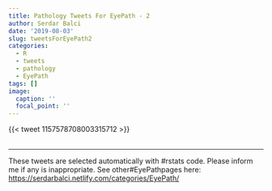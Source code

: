 ```yaml
---
title: Pathology Tweets For EyePath - 2
author: Serdar Balci
date: '2019-08-03'
slug: tweetsForEyePath2
categories:
  - R
  - tweets
  - pathology
  - EyePath
tags: []
image:
  caption: ''
  focal_point: ''
---
```



{{< tweet 1157578708003315712 >}}
<br>
<br>
<hr>


These tweets are selected automatically with #rstats code. Please inform me if any is inappropriate.
See other#EyePathpages here: https://serdarbalci.netlify.com/categories/EyePath/
